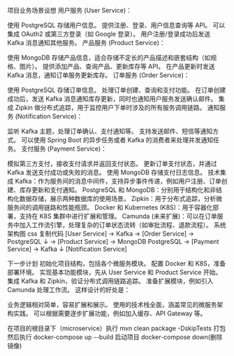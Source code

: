 项目业务场景设想
用户服务 (User Service)：

使用 PostgreSQL 存储用户信息。
提供注册、登录、用户信息查询等 API。
可以集成 OAuth2 或第三方登录（如 Google 登录）。
用户注册/登录成功后发送 Kafka 消息通知其他服务。
产品服务 (Product Service)：

使用 MongoDB 存储产品信息，适合存储不定长的产品描述和嵌套结构（如规格、图片）。
提供添加产品、查询产品、更新库存等 API。
在产品更新时发送 Kafka 消息，通知订单服务更新库存。
订单服务 (Order Service)：

使用 PostgreSQL 存储订单信息。
处理订单创建、查询和支付功能。
在订单创建成功后，发送 Kafka 消息通知库存更新，同时也通知用户服务发送确认邮件。
集成 Zipkin 做分布式追踪，用于监控用户下单时涉及的所有服务调用链路。
通知服务 (Notification Service)：

监听 Kafka 主题，处理订单确认、支付通知等。
支持发送邮件、短信等通知方式。
可以使用 Spring Boot 的异步任务或者 Kafka 的消费者来处理并发通知任务。
支付服务 (Payment Service)：

模拟第三方支付，接收支付请求并返回支付状态。
更新订单支付状态，并通过 Kafka 发送支付成功或失败的消息。
使用 MongoDB 存储支付日志信息。
技术集成
Kafka：作为服务间的消息中间件，支持异步事件传递，例如用户注册、订单创建、库存更新和支付通知。
PostgreSQL 和 MongoDB：分别用于结构化和非结构化数据存储，展示两种数据库的使用场景。
Zipkin：用于分布式追踪，分析微服务间的调用链路和性能瓶颈。
Docker 和 Kubernetes (K8S)：用于容器化部署，支持在 K8S 集群中进行扩展和管理。
Camunda (未来扩展)：可以在订单服务中加入工作流引擎，处理复杂的订单状态流转（如审批流程、退款流程）。
系统架构图
css
复制代码
[User Service]  → Kafka →  [Order Service] → PostgreSQL
↓                  →  [Product Service] → MongoDB
PostgreSQL            →  [Payment Service] → Kafka
↓
[Notification Service]

下一步计划
初始化项目结构，包括各个微服务模块。
配置 Docker 和 K8S，准备部署环境。
实现基本功能模块，先从 User Service 和 Product Service 开始。
集成 Kafka 和 Zipkin，验证分布式调用链路追踪。
准备扩展模块，例如引入 Camunda 处理工作流。
这样设计的好处是：

业务逻辑相对简单，容易扩展和展示。
使用的技术栈全面，涵盖常见的微服务架构实践。
可以根据需要逐步扩展功能，例如加入缓存、API Gateway 等。

在项目的根目录下（microservice）执行
mvn clean package -DskipTests 打包
然后执行 
docker-compose up --build 启动项目
docker-compose down(删除镜像)
